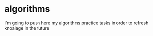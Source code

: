 # algorithms
I'm going to push here my algorithms practice tasks 
in order to refresh knoalage in the future
